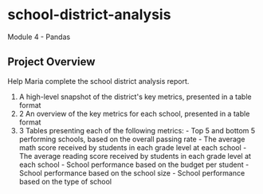 # school-district-analysis
Module 4 - Pandas

## Project Overview
Help Maria complete the school district analysis report.

  1. A high-level snapshot of the district's key metrics, presented in a table format
  2. 2 An overview of the key metrics for each school, presented in a table format
  3. 3 Tables presenting each of the following metrics:
    - Top 5 and bottom 5 performing schools, based on the overall passing rate
    - The average math score received by students in each grade level at each school
    - The average reading score received by students in each grade level at each school
    - School performance based on the budget per student
    - School performance based on the school size 
    - School performance based on the type of school
